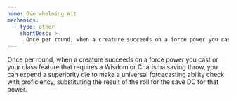 ```yaml
---
name: Overwhelming Wit
mechanics:
  - type: other
    shortDesc: >-
      Once per round, when a creature succeeds on a force power you cast or your class feature that requires a Wisdom or Charisma saving throw, you can expend a superiority die to make a universal forcecasting ability check with proficiency, substituting the result of the roll for the save DC for that power.
---
```

Once per round, when a creature succeeds on a force power you cast or your class feature that requires a Wisdom or Charisma saving throw, you can expend a superiority die to make a universal forcecasting ability check with proficiency, substituting the result of the roll for the save DC for that power.
